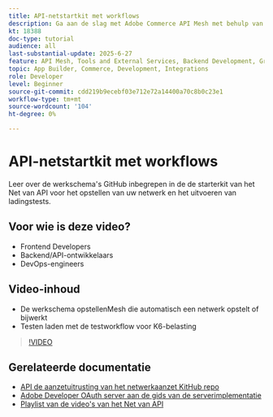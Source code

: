 ```yaml
---
title: API-netstartkit met workflows
description: Ga aan de slag met Adobe Commerce API Mesh met behulp van workflows voor het implementeren van uw netwerk- en laadtests.
kt: 18388
doc-type: tutorial
audience: all
last-substantial-update: 2025-6-27
feature: API Mesh, Tools and External Services, Backend Development, GraphQL, Storefront
topic: App Builder, Commerce, Development, Integrations
role: Developer
level: Beginner
source-git-commit: cdd219b9ecebf03e712e72a14400a70c8b0c23e1
workflow-type: tm+mt
source-wordcount: '104'
ht-degree: 0%

---
```


# API-netstartkit met workflows

Leer over de werkschema&#39;s GitHub inbegrepen in de de starterkit van het Net van API voor het opstellen van uw netwerk en het uitvoeren van ladingstests.

## Voor wie is deze video?

* Frontend Developers
* Backend/API-ontwikkelaars
* DevOps-engineers

## Video-inhoud

* De werkschema opstellenMesh die automatisch een netwerk opstelt of bijwerkt
* Testen laden met de testworkflow voor K6-belasting

>[!VIDEO](https://video.tv.adobe.com/v/3464524?learn=on&enablevpops)

## Gerelateerde documentatie

* [ API de aanzetuitrusting van het netwerkaanzet KitHub repo ](https://github.com/adobe-commerce/api-mesh-starter-kit)
* [ Adobe Developer OAuth server aan de gids van de serverimplementatie ](https://developer.adobe.com/developer-console/docs/guides/authentication/ServerToServerAuthentication/implementation)
* [ Playlist van de video&#39;s van het Net van API ](https://experienceleague.adobe.com/nl/playlists/commerce-get-started-app-builder-and-api-mesh)
